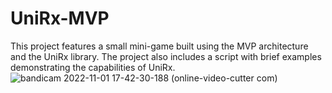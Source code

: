 # UniRx-MVP

This project features a small mini-game built using the MVP architecture and the UniRx library. The project also includes a script with brief examples demonstrating the capabilities of UniRx.
![bandicam 2022-11-01 17-42-30-188 (online-video-cutter com)](https://user-images.githubusercontent.com/78159702/199262107-f10897ba-a65c-46c9-b845-6eccb8a8b57f.gif)
